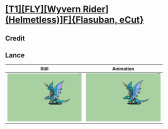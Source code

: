 # [\[T1\]\[FLY\]\[Wyvern Rider\]\(Helmetless\)\]F\]{Flasuban, eCut}](../)

## Credit


	
## Lance

| Still | Animation |
| :---: | :-------: |
| ![Lance still](./Lance_000.png) | ![Lance animation](./Lance.gif) |

